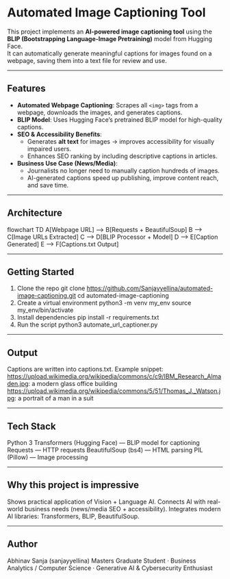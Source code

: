 # Automated Image Captioning Tool

This project implements an **AI-powered image captioning tool** using the **BLIP (Bootstrapping Language-Image Pretraining)** model from Hugging Face.  
It can automatically generate meaningful captions for images found on a webpage, saving them into a text file for review and use.  

---

##  Features
- **Automated Webpage Captioning**: Scrapes all `<img>` tags from a webpage, downloads the images, and generates captions.
- **BLIP Model**: Uses Hugging Face’s pretrained BLIP model for high-quality captions.
- **SEO & Accessibility Benefits**:
  - Generates **alt text** for images → improves accessibility for visually impaired users.
  - Enhances SEO ranking by including descriptive captions in articles.
- **Business Use Case (News/Media)**:
  - Journalists no longer need to manually caption hundreds of images.
  - AI-generated captions speed up publishing, improve content reach, and save time.

---

##  Architecture

flowchart TD
    A[Webpage URL] --> B[Requests + BeautifulSoup]
    B --> C[Image URLs Extracted]
    C --> D[BLIP Processor + Model]
    D --> E[Caption Generated]
    E --> F[Captions.txt Output]

---

##   Getting Started

1. Clone the repo
git clone https://github.com/Sanjayyellina/automated-image-captioning.git
cd automated-image-captioning
2. Create a virtual environment
python3 -m venv my_env
source my_env/bin/activate
3. Install dependencies
pip install -r requirements.txt
4. Run the script
python3 automate_url_captioner.py

---

##    Output
Captions are written into captions.txt.
Example snippet:
https://upload.wikimedia.org/wikipedia/commons/c/c9/IBM_Research_Almaden.jpg: a modern glass office building
https://upload.wikimedia.org/wikipedia/commons/5/51/Thomas_J._Watson.jpg: a portrait of a man in a suit

---

##    Tech Stack
Python 3
Transformers (Hugging Face) — BLIP model for captioning
Requests — HTTP requests
BeautifulSoup (bs4) — HTML parsing
PIL (Pillow) — Image processing

---

##    Why this project is impressive
Shows practical application of Vision + Language AI.
Connects AI with real-world business needs (news/media SEO + accessibility).
Integrates modern AI libraries: Transformers, BLIP, BeautifulSoup.


---

## Author
Abhinav Sanja (sanjayyellina)
Masters Graduate Student · Business Analytics / Computer Science ·  Generative AI & Cybersecurity Enthusiast
